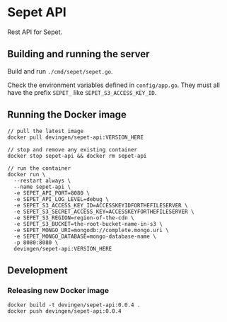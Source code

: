 # Sepet API
Rest API for Sepet.

## Building and running the server

Build and run `./cmd/sepet/sepet.go`.

Check the environment variables defined in `config/app.go`.
They must all have the prefix `SEPET_` like `SEPET_S3_ACCESS_KEY_ID`.

## Running the Docker image

```
// pull the latest image
docker pull devingen/sepet-api:VERSION_HERE

// stop and remove any existing container
docker stop sepet-api && docker rm sepet-api

// run the container
docker run \
  --restart always \
  --name sepet-api \
  -e SEPET_API_PORT=8080 \
  -e SEPET_API_LOG_LEVEL=debug \
  -e SEPET_S3_ACCESS_KEY_ID=ACCESSKEYIDFORTHEFILESERVER \
  -e SEPET_S3_SECRET_ACCESS_KEY=ACCESSKEYFORTHEFILESERVER \
  -e SEPET_S3_REGION=region-of-the-cdn \
  -e SEPET_S3_BUCKET=the-root-bucket-name-in-s3 \
  -e SEPET_MONGO_URI=mongodb://complete.mongo.uri \
  -e SEPET_MONGO_DATABASE=mongo-database-name \
  -p 8080:8080 \
  devingen/sepet-api:VERSION_HERE
```

## Development 

### Releasing new Docker image
```
docker build -t devingen/sepet-api:0.0.4 .
docker push devingen/sepet-api:0.0.4
```
